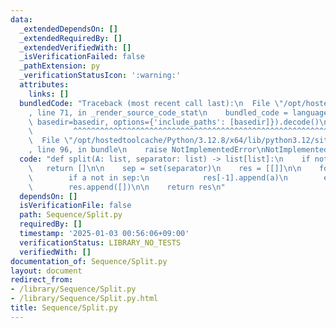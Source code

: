 ```yaml
---
data:
  _extendedDependsOn: []
  _extendedRequiredBy: []
  _extendedVerifiedWith: []
  _isVerificationFailed: false
  _pathExtension: py
  _verificationStatusIcon: ':warning:'
  attributes:
    links: []
  bundledCode: "Traceback (most recent call last):\n  File \"/opt/hostedtoolcache/Python/3.12.8/x64/lib/python3.12/site-packages/onlinejudge_verify/documentation/build.py\"\
    , line 71, in _render_source_code_stat\n    bundled_code = language.bundle(stat.path,\
    \ basedir=basedir, options={'include_paths': [basedir]}).decode()\n          \
    \         ^^^^^^^^^^^^^^^^^^^^^^^^^^^^^^^^^^^^^^^^^^^^^^^^^^^^^^^^^^^^^^^^^^^^^^^^^^^^^^^^^\n\
    \  File \"/opt/hostedtoolcache/Python/3.12.8/x64/lib/python3.12/site-packages/onlinejudge_verify/languages/python.py\"\
    , line 96, in bundle\n    raise NotImplementedError\nNotImplementedError\n"
  code: "def split(A: list, separator: list) -> list[list]:\n    if not A:\n     \
    \   return []\n\n    sep = set(separator)\n    res = [[]]\n\n    for a in A:\n\
    \        if a not in sep:\n            res[-1].append(a)\n        else:\n    \
    \        res.append([])\n\n    return res\n"
  dependsOn: []
  isVerificationFile: false
  path: Sequence/Split.py
  requiredBy: []
  timestamp: '2025-01-03 00:56:06+09:00'
  verificationStatus: LIBRARY_NO_TESTS
  verifiedWith: []
documentation_of: Sequence/Split.py
layout: document
redirect_from:
- /library/Sequence/Split.py
- /library/Sequence/Split.py.html
title: Sequence/Split.py
---
```

